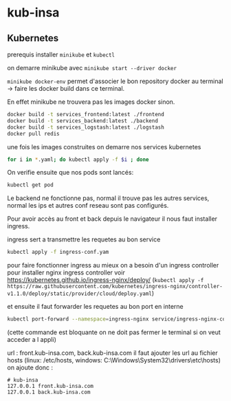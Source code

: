 # kub-insa

## Kubernetes

prerequis installer `minikube` et `kubectl`

on demarre minikube avec `minikube start --driver docker`

`minikube docker-env` permet d'associer le bon repository docker au terminal -> faire les docker build dans ce terminal.

En effet minikube ne trouvera pas les images docker sinon.

```bash
docker build -t services_frontend:latest ./frontend
docker build -t services_backend:latest ./backend
docker build -t services_logstash:latest ./logstash
docker pull redis
```

une fois les images construites on demarre nos services kubernetes

```bash
for i in *.yaml; do kubectl apply -f $i ; done
```

On verifie ensuite que nos pods sont lancés: 

```bash
kubectl get pod
```

Le backend ne fonctionne pas, normal il trouve pas les autres services, normal les ips et autres conf reseau sont pas configurés.

Pour avoir accès au front et back depuis le navigateur il nous faut installer ingress.

ingress sert a transmettre les requetes au bon service

```bash
kubectl apply -f ingress-conf.yam
```

pour faire fonctionner ingress au mieux on a besoin d'un ingress controller
pour installer nginx ingress controller voir https://kubernetes.github.io/ingress-nginx/deploy/
(`kubectl apply -f https://raw.githubusercontent.com/kubernetes/ingress-nginx/controller-v1.1.0/deploy/static/provider/cloud/deploy.yaml`)

et ensuite il faut forwarder les requetes au bon port en interne
```bash
kubectl port-forward --namespace=ingress-nginx service/ingress-nginx-controller 8080:80
```

(cette commande est bloquante on ne doit pas fermer le terminal si on veut acceder a l appli)

url : front.kub-insa.com, back.kub-insa.com
il faut ajouter les url au fichier hosts (linux: /etc/hosts, windows: C:\Windows\System32\drivers\etc\hosts)
on ajoute donc :

```
# kub-insa
127.0.0.1 front.kub-insa.com
127.0.0.1 back.kub-insa.com
```
